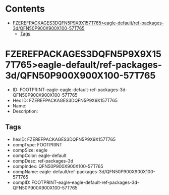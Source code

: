 



Contents
========

* [FZEREFPACKAGES3DQFN5P9X9X157T765>eagle-default/ref-packages-3d/QFN50P900X900X100-57T765](#fzerefpackages3dqfn5p9x9x157t765eagle-defaultref-packages-3dqfn50p900x900x100-57t765)
	* [Tags](#tags)

# FZEREFPACKAGES3DQFN5P9X9X157T765>eagle-default/ref-packages-3d/QFN50P900X900X100-57T765

- ID: FOOTPRINT-eagle-eagle-default-ref-packages-3d-QFN50P900X900X100-57T765
- Hex ID: FZEREFPACKAGES3DQFN5P9X9X157T765
- Name: 
- Description: 

## Tags

- hexID: FZEREFPACKAGES3DQFN5P9X9X157T765
- oompType: FOOTPRINT
- oompSize: eagle
- oompColor: eagle-default
- oompDesc: ref-packages-3d
- oompIndex: QFN50P900X900X100-57T765
- oompName: eagle-default/ref-packages-3d/QFN50P900X900X100-57T765
- oompID: FOOTPRINT-eagle-eagle-default-ref-packages-3d-QFN50P900X900X100-57T765
